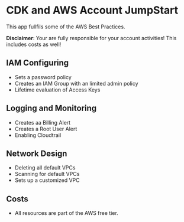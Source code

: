 # CDK and AWS Account JumpStart

This app fullfils some of the AWS Best Practices.

**Disclaimer**: Your are fully responsible for your account activities! This includes costs as well!

## IAM Configuring

* Sets a password policy
* Creates an IAM Group with an limited admin policy
* Lifetime evaluation of Access Keys

## Logging and Monitoring

* Creates aa Billing Alert
* Creates a Root User Alert
* Enabling Cloudtrail

## Network Design

* Deleting all default VPCs
* Scanning for default VPCs
* Sets up a customized VPC

## Costs

* All resources are part of the AWS free tier.
